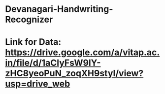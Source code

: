 # Devanagari-Handwriting-Recognizer

# Link for Data: https://drive.google.com/a/vitap.ac.in/file/d/1aCIyFsW9lY-zHC8yeoPuN_zoqXH9styl/view?usp=drive_web

